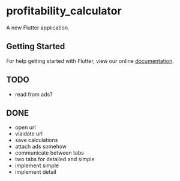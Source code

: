 # profitability_calculator

A new Flutter application.

## Getting Started

For help getting started with Flutter, view our online
[documentation](https://flutter.io/).


## TODO
- read from ads?

## DONE
- open url
- vlaidate url
- save calculations
- attach ads somehow
- communicate between tabs
- two tabs for detailed and simple
- implement simple
- implement detail